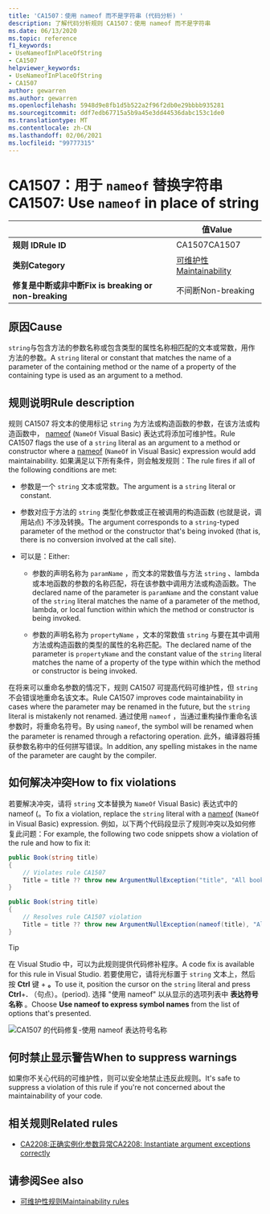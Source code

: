 ```yaml
---
title: 'CA1507：使用 nameof 而不是字符串 (代码分析) '
description: 了解代码分析规则 CA1507：使用 nameof 而不是字符串
ms.date: 06/13/2020
ms.topic: reference
f1_keywords:
- UseNameofInPlaceOfString
- CA1507
helpviewer_keywords:
- UseNameofInPlaceOfString
- CA1507
author: gewarren
ms.author: gewarren
ms.openlocfilehash: 5948d9e8fb1d5b522a2f96f2db0e29bbbb935281
ms.sourcegitcommit: ddf7edb67715a5b9a45e3dd44536dabc153c1de0
ms.translationtype: MT
ms.contentlocale: zh-CN
ms.lasthandoff: 02/06/2021
ms.locfileid: "99777315"
---
```

# <a name="ca1507-use-nameof-in-place-of-string"></a><span data-ttu-id="1fbde-103">CA1507：用于 `nameof` 替换字符串</span><span class="sxs-lookup"><span data-stu-id="1fbde-103">CA1507: Use `nameof` in place of string</span></span>

| | <span data-ttu-id="1fbde-104">值</span><span class="sxs-lookup"><span data-stu-id="1fbde-104">Value</span></span> |
|-|-|
| <span data-ttu-id="1fbde-105">**规则 ID**</span><span class="sxs-lookup"><span data-stu-id="1fbde-105">**Rule ID**</span></span> |<span data-ttu-id="1fbde-106">CA1507</span><span class="sxs-lookup"><span data-stu-id="1fbde-106">CA1507</span></span>|
| <span data-ttu-id="1fbde-107">**类别**</span><span class="sxs-lookup"><span data-stu-id="1fbde-107">**Category**</span></span> |[<span data-ttu-id="1fbde-108">可维护性</span><span class="sxs-lookup"><span data-stu-id="1fbde-108">Maintainability</span></span>](maintainability-warnings.md)|
| <span data-ttu-id="1fbde-109">**修复是中断或非中断**</span><span class="sxs-lookup"><span data-stu-id="1fbde-109">**Fix is breaking or non-breaking**</span></span> |<span data-ttu-id="1fbde-110">不间断</span><span class="sxs-lookup"><span data-stu-id="1fbde-110">Non-breaking</span></span>|

## <a name="cause"></a><span data-ttu-id="1fbde-111">原因</span><span class="sxs-lookup"><span data-stu-id="1fbde-111">Cause</span></span>

<span data-ttu-id="1fbde-112">`string`与包含方法的参数名称或包含类型的属性名称相匹配的文本或常数，用作方法的参数。</span><span class="sxs-lookup"><span data-stu-id="1fbde-112">A `string` literal or constant that matches the name of a parameter of the containing method or the name of a property of the containing type is used as an argument to a method.</span></span>

## <a name="rule-description"></a><span data-ttu-id="1fbde-113">规则说明</span><span class="sxs-lookup"><span data-stu-id="1fbde-113">Rule description</span></span>

<span data-ttu-id="1fbde-114">规则 CA1507 将文本的使用标记 `string` 为方法或构造函数的参数，在该方法或构造函数中， [nameof](../../../csharp/language-reference/operators/nameof.md) (`NameOf` Visual Basic) 表达式将添加可维护性。</span><span class="sxs-lookup"><span data-stu-id="1fbde-114">Rule CA1507 flags the use of a `string` literal as an argument to a method or constructor where a [nameof](../../../csharp/language-reference/operators/nameof.md) (`NameOf` in Visual Basic) expression would add maintainability.</span></span> <span data-ttu-id="1fbde-115">如果满足以下所有条件，则会触发规则：</span><span class="sxs-lookup"><span data-stu-id="1fbde-115">The rule fires if all of the following conditions are met:</span></span>

- <span data-ttu-id="1fbde-116">参数是一个 `string` 文本或常数。</span><span class="sxs-lookup"><span data-stu-id="1fbde-116">The argument is a `string` literal or constant.</span></span>

- <span data-ttu-id="1fbde-117">参数对应于方法的 `string` 类型化参数或正在被调用的构造函数 (也就是说，调用站点) 不涉及转换。</span><span class="sxs-lookup"><span data-stu-id="1fbde-117">The argument corresponds to a `string`-typed parameter of the method or the constructor that's being invoked (that is, there is no conversion involved at the call site).</span></span>

- <span data-ttu-id="1fbde-118">可以是：</span><span class="sxs-lookup"><span data-stu-id="1fbde-118">Either:</span></span>
  - <span data-ttu-id="1fbde-119">参数的声明名称为 `paramName` ，而文本的常数值与方法 `string` 、lambda 或本地函数的参数的名称匹配，将在该参数中调用方法或构造函数。</span><span class="sxs-lookup"><span data-stu-id="1fbde-119">The declared name of the parameter is `paramName` and the constant value of the `string` literal matches the name of a parameter of the method, lambda, or local function within which the method or constructor is being invoked.</span></span>

  - <span data-ttu-id="1fbde-120">参数的声明名称为 `propertyName` ，文本的常数值 `string` 与要在其中调用方法或构造函数的类型的属性的名称匹配。</span><span class="sxs-lookup"><span data-stu-id="1fbde-120">The declared name of the parameter is `propertyName` and the constant value of the `string` literal matches the name of a property of the type within which the method or constructor is being invoked.</span></span>

<span data-ttu-id="1fbde-121">在将来可以重命名参数的情况下，规则 CA1507 可提高代码可维护性，但 `string` 不会错误地重命名该文本。</span><span class="sxs-lookup"><span data-stu-id="1fbde-121">Rule CA1507 improves code maintainability in cases where the parameter may be renamed in the future, but the `string` literal is mistakenly not renamed.</span></span> <span data-ttu-id="1fbde-122">通过使用 `nameof` ，当通过重构操作重命名该参数时，将重命名符号。</span><span class="sxs-lookup"><span data-stu-id="1fbde-122">By using `nameof`, the symbol will be renamed when the parameter is renamed through a refactoring operation.</span></span> <span data-ttu-id="1fbde-123">此外，编译器将捕获参数名称中的任何拼写错误。</span><span class="sxs-lookup"><span data-stu-id="1fbde-123">In addition, any spelling mistakes in the name of the parameter are caught by the compiler.</span></span>

## <a name="how-to-fix-violations"></a><span data-ttu-id="1fbde-124">如何解决冲突</span><span class="sxs-lookup"><span data-stu-id="1fbde-124">How to fix violations</span></span>

<span data-ttu-id="1fbde-125">若要解决冲突，请将 `string` 文本替换为[](../../../csharp/language-reference/operators/nameof.md) `NameOf` Visual Basic) 表达式中的 nameof (。</span><span class="sxs-lookup"><span data-stu-id="1fbde-125">To fix a violation, replace the `string` literal with a [nameof](../../../csharp/language-reference/operators/nameof.md) (`NameOf` in Visual Basic) expression.</span></span> <span data-ttu-id="1fbde-126">例如，以下两个代码段显示了规则冲突以及如何修复此问题：</span><span class="sxs-lookup"><span data-stu-id="1fbde-126">For example, the following two code snippets show a violation of the rule and how to fix it:</span></span>

```csharp
public Book(string title)
{
    // Violates rule CA1507
    Title = title ?? throw new ArgumentNullException("title", "All books must have a title.");
}
```

```csharp
public Book(string title)
{
    // Resolves rule CA1507 violation
    Title = title ?? throw new ArgumentNullException(nameof(title), "All books must have a title.");
}
```

> [!TIP]
> <span data-ttu-id="1fbde-127">在 Visual Studio 中，可以为此规则提供代码修补程序。</span><span class="sxs-lookup"><span data-stu-id="1fbde-127">A code fix is available for this rule in Visual Studio.</span></span> <span data-ttu-id="1fbde-128">若要使用它，请将光标置于 `string` 文本上，然后按 **Ctrl** 键 + **。**</span><span class="sxs-lookup"><span data-stu-id="1fbde-128">To use it, position the cursor on the `string` literal and press **Ctrl**+**.**</span></span> <span data-ttu-id="1fbde-129">（句点）。</span><span class="sxs-lookup"><span data-stu-id="1fbde-129">(period).</span></span> <span data-ttu-id="1fbde-130">选择 "使用 nameof" 以从显示的选项列表中 **表达符号名称** 。</span><span class="sxs-lookup"><span data-stu-id="1fbde-130">Choose **Use nameof to express symbol names** from the list of options that's presented.</span></span>
>
> ![CA1507 的代码修复-使用 nameof 表达符号名称](media/ca1507-code-fix.PNG)

## <a name="when-to-suppress-warnings"></a><span data-ttu-id="1fbde-132">何时禁止显示警告</span><span class="sxs-lookup"><span data-stu-id="1fbde-132">When to suppress warnings</span></span>

<span data-ttu-id="1fbde-133">如果你不关心代码的可维护性，则可以安全地禁止违反此规则。</span><span class="sxs-lookup"><span data-stu-id="1fbde-133">It's safe to suppress a violation of this rule if you're not concerned about the maintainability of your code.</span></span>

## <a name="related-rules"></a><span data-ttu-id="1fbde-134">相关规则</span><span class="sxs-lookup"><span data-stu-id="1fbde-134">Related rules</span></span>

- [<span data-ttu-id="1fbde-135">CA2208:正确实例化参数异常</span><span class="sxs-lookup"><span data-stu-id="1fbde-135">CA2208: Instantiate argument exceptions correctly</span></span>](ca2208.md)

## <a name="see-also"></a><span data-ttu-id="1fbde-136">请参阅</span><span class="sxs-lookup"><span data-stu-id="1fbde-136">See also</span></span>

- [<span data-ttu-id="1fbde-137">可维护性规则</span><span class="sxs-lookup"><span data-stu-id="1fbde-137">Maintainability rules</span></span>](maintainability-warnings.md)
